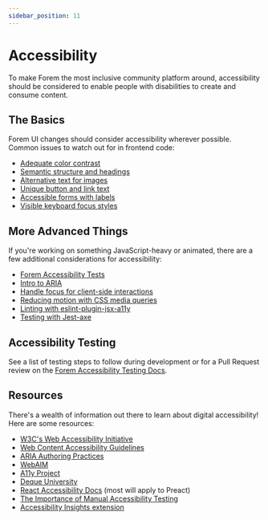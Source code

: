 ```yaml
---
sidebar_position: 11
---
```


# Accessibility

To make Forem the most inclusive community platform around, accessibility should
be considered to enable people with disabilities to create and consume content.

## The Basics

Forem UI changes should consider accessibility wherever possible. Common issues
to watch out for in frontend code:

- [Adequate color contrast](https://webaim.org/articles/contrast/evaluating)
- [Semantic structure and headings](https://webaim.org/techniques/semanticstructure/)
- [Alternative text for images](https://webaim.org/techniques/alttext/)
- [Unique button and link text](https://webaim.org/techniques/hypertext/link_text)
- [Accessible forms with labels](https://webaim.org/techniques/forms/)
- [Visible keyboard focus styles](https://www.washington.edu/accessibility/checklist/focus/)

## More Advanced Things

If you're working on something JavaScript-heavy or animated, there are a few
additional considerations for accessibility:

- [Forem Accessibility Tests](https://docs.forem.com/tests/accessibility-tests/)
- [Intro to ARIA](https://webaim.org/techniques/aria/)
- [Handle focus for client-side interactions](https://dev.to/robdodson/managing-focus-64l)
- [Reducing motion with CSS media queries](https://css-tricks.com/introduction-reduced-motion-media-query/)
- [Linting with eslint-plugin-jsx-a11y](https://github.com/jsx-eslint/eslint-plugin-jsx-a11y)
- [Testing with Jest-axe](https://dev.to/bdougieyo/accessibility-testing-in-react-with-jest-axe-l7k)

## Accessibility Testing

See a list of testing steps to follow during development or for a Pull Request
review on the
[Forem Accessibility Testing Docs](https://docs.forem.com/tests/accessibility-tests/).

## Resources

There's a wealth of information out there to learn about digital accessibility!
Here are some resources:

- [W3C's Web Accessibility Initiative](https://www.w3.org/WAI/)
- [Web Content Accessibility Guidelines](https://www.w3.org/TR/WCAG21/)
- [ARIA Authoring Practices](https://www.w3.org/TR/wai-aria-practices-1.1/)
- [WebAIM](http://webaim.org/)
- [A11y Project](https://a11yproject.com)
- [Deque University](https://dequeuniversity.com/)
- [React Accessibility Docs](https://reactjs.org/docs/accessibility.html) (most
  will apply to Preact)
- [The Importance of Manual Accessibility Testing](https://www.smashingmagazine.com/2018/09/importance-manual-accessibility-testing/)
- [Accessibility Insights extension](https://accessibilityinsights.com)
